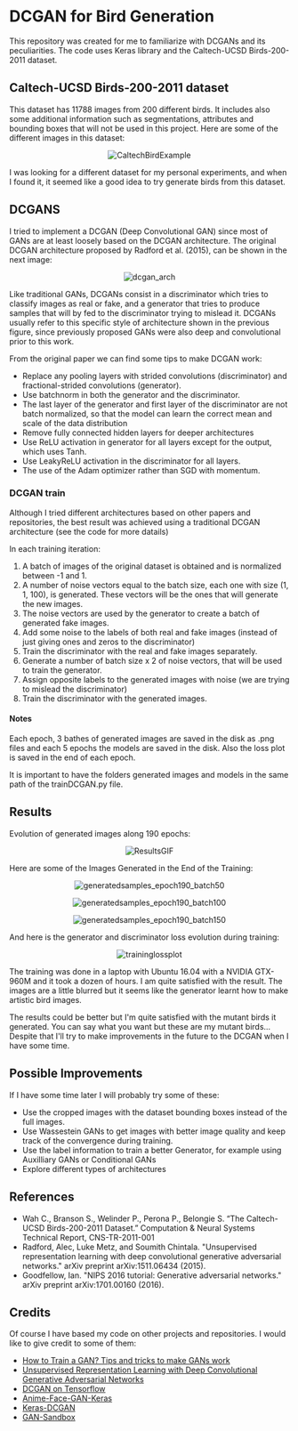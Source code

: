 # DCGAN for Bird Generation

This repository was created for me to familiarize with DCGANs and its peculiarities. The code uses Keras library and the Caltech-UCSD Birds-200-2011 dataset.

## Caltech-UCSD Birds-200-2011 dataset

This dataset has 11788 images from 200 different birds. It includes also some additional information such as segmentations, attributes and bounding boxes that will not be used in this project. Here are some of the different images in this dataset:

<p align="center">
  <img src="http://www.vision.caltech.edu/visipedia/collage.jpg" alt="CaltechBirdExample"/>
</p>

I was looking for a different dataset for my personal experiments, and when I found it, it seemed like a good idea to try generate birds from this dataset.

## DCGANS

I tried to implement a DCGAN (Deep Convolutional GAN) since most of GANs are at least loosely based on the DCGAN architecture. The original DCGAN architecture proposed by Radford et al. (2015), can be shown in the next image:

<p align="center">
  <img src="https://user-images.githubusercontent.com/10371630/33244947-c882506e-d2f8-11e7-89e4-611fdc7dacd9.png" alt="dcgan_arch"/>
</p>

Like traditional GANs, DCGANs consist in a discriminator which tries to classify images as real or fake, and a generator that tries to produce samples that will by fed to the discriminator trying to mislead it. DCGANs usually refer to this specific style of architecture shown in the previous figure, since previously proposed GANs were also deep and convolutional prior to this work. 

From the original paper we can find some tips to make DCGAN work:

- Replace any pooling layers with strided convolutions (discriminator) and fractional-strided
convolutions (generator).
- Use batchnorm in both the generator and the discriminator.
- The last layer of the generator and first layer of the discriminator are not batch normalized, so that the model can learn the correct mean and scale of the data distribution
- Remove fully connected hidden layers for deeper architectures
- Use ReLU activation in generator for all layers except for the output, which uses Tanh.
- Use LeakyReLU activation in the discriminator for all layers.
- The use of the Adam optimizer rather than SGD with momentum.

### DCGAN train

Although I tried different architectures based on other papers and repositories, the best result was achieved using a traditional DCGAN architecture (see the code for more datails)

In each training iteration:
1. A batch of images of the original dataset is obtained and is normalized between -1 and 1.
2. A number of noise vectors equal to the batch size, each one with size (1, 1, 100), is generated. These vectors will be the ones that will generate the new images.
3. The noise vectors are used by the generator to create a batch of generated fake images.
4. Add some noise to the labels of both real and fake images (instead of just giving ones and zeros to the discriminator)
5. Train the discriminator with the real and fake images separately.
6. Generate a number of batch size x 2 of noise vectors, that will be used to train the generator.
7. Assign opposite labels to the generated images with noise (we are trying to mislead the discriminator)
8. Train the discriminator with the generated images. 

#### Notes

Each epoch, 3 bathes of generated images are saved in the disk as .png files and each 5 epochs the models are saved in the disk. Also the loss plot is saved in the end of each epoch.

It is important to have the folders generated images and models in the same path of the trainDCGAN.py file. 

## Results

Evolution of generated images along 190 epochs:

<p align="center">
  <img src="https://github.com/Goldesel23/DCGAN-for-Bird-Generation/blob/master/generatedImages2.gif" alt="ResultsGIF"/>
</p>

Here are some of the Images Generated in the End of the Training:

<p align="center">
  <img src="https://user-images.githubusercontent.com/10371630/33324399-6cbeb88a-d447-11e7-8717-a8a5455036fe.png" alt="generatedsamples_epoch190_batch50"/>
</p>

<p align="center">
  <img src="https://user-images.githubusercontent.com/10371630/33324400-6ce27144-d447-11e7-9a6f-a6faa15d04f9.png" alt="generatedsamples_epoch190_batch100"/>
</p>

<p align="center">
  <img src="https://user-images.githubusercontent.com/10371630/33324401-6d0c8a60-d447-11e7-8450-9f171e7bec17.png" alt="generatedsamples_epoch190_batch150"/>
</p>

And here is the generator and discriminator loss evolution during training:

<p align="center">
  <img src="https://user-images.githubusercontent.com/10371630/33324663-279c9262-d448-11e7-9b0a-7b5c375f7c7c.png" alt="traininglossplot"/>
</p>

The training was done in a laptop with Ubuntu 16.04 with a NVIDIA GTX-960M and it took a dozen of hours. I am quite satisfied with the result. The images are a little blurred but it seems like the generator learnt how to make artistic bird images. 

The results could be better but I'm quite satisfied with the mutant birds it generated. You can say what you want but these are my mutant birds... Despite that I'll try to make improvements in the future to the DCGAN when I have some time. 

## Possible Improvements

If I have some time later I will probably try some of these:

- Use the cropped images with the dataset bounding boxes instead of the full images. 
- Use Wassestein GANs to get images with better image quality and keep track of the convergence during training. 
- Use the label information to train a better Generator, for example using Auxilliary GANs or Conditional GANs
- Explore different types of architectures

## References
- Wah C., Branson S., Welinder P., Perona P., Belongie S. “The Caltech-UCSD Birds-200-2011 Dataset.” Computation & Neural Systems Technical Report, CNS-TR-2011-001
- Radford, Alec, Luke Metz, and Soumith Chintala. "Unsupervised representation learning with deep convolutional generative adversarial networks." arXiv preprint arXiv:1511.06434 (2015).
- Goodfellow, Ian. "NIPS 2016 tutorial: Generative adversarial networks." arXiv preprint arXiv:1701.00160 (2016).

## Credits

Of course I have based my code on other projects and repositories. I would like to give credit to some of them: 

- [How to Train a GAN? Tips and tricks to make GANs work](https://github.com/soumith/ganhacks)
- [Unsupervised Representation Learning with Deep Convolutional Generative Adversarial Networks](https://github.com/Newmu/dcgan_code)
- [DCGAN on Tensorflow](https://github.com/carpedm20/DCGAN-tensorflow)
- [Anime-Face-GAN-Keras](https://github.com/pavitrakumar78/Anime-Face-GAN-Keras)
- [Keras-DCGAN](https://github.com/jacobgil/keras-dcgan)
- [GAN-Sandbox](https://github.com/wayaai/GAN-Sandbox)
